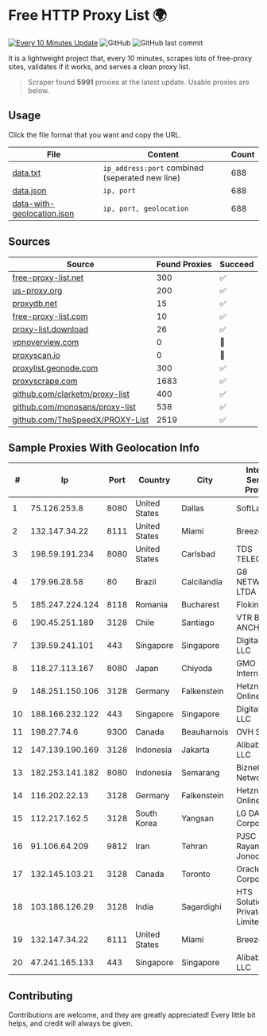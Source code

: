 
# Free HTTP Proxy List 🌍

[![Every 10 Minutes Update](https://github.com/mertguvencli/http-proxy-list/actions/workflows/main.yml/badge.svg?branch=main)](https://github.com/mertguvencli/http-proxy-list/actions/workflows/main.yml)
![GitHub](https://img.shields.io/github/license/mertguvencli/http-proxy-list)
![GitHub last commit](https://img.shields.io/github/last-commit/mertguvencli/http-proxy-list)

It is a lightweight project that, every 10 minutes, scrapes lots of free-proxy sites, validates if it works, and serves a clean proxy list.


> Scraper found **5991** proxies at the latest update. Usable proxies are below.

## Usage

Click the file format that you want and copy the URL.


|File|Content|Count|
|----|-------|-----|
|[data.txt](https://raw.githubusercontent.com/mertguvencli/http-proxy-list/main/proxy-list/data.txt)|`ip_address:port` combined (seperated new line)|688|
|[data.json](https://raw.githubusercontent.com/mertguvencli/http-proxy-list/main/proxy-list/data.json)|`ip, port`|688|
|[data-with-geolocation.json](https://raw.githubusercontent.com/mertguvencli/http-proxy-list/main/proxy-list/data-with-geolocation.json)|`ip, port, geolocation`|688|

## Sources

|Source|Found Proxies|Succeed|
|------|-------------|-------|
|[free-proxy-list.net](https://free-proxy-list.net)|300|✅|
|[us-proxy.org](https://www.us-proxy.org)|200|✅|
|[proxydb.net](http://proxydb.net)|15|✅|
|[free-proxy-list.com](https://free-proxy-list.com/?page=&port=&type%5B%5D=http&type%5B%5D=https&up_time=0&search=Search)|10|✅|
|[proxy-list.download](https://www.proxy-list.download/HTTP)|26|✅|
|[vpnoverview.com](https://vpnoverview.com/privacy/anonymous-browsing/free-proxy-servers)|0|🚫|
|[proxyscan.io](https://www.proxyscan.io)|0|🚫|
|[proxylist.geonode.com](https://proxylist.geonode.com/api/proxy-list?limit=300&page=1&sort_by=lastChecked&sort_type=desc&protocols=http,https)|300|✅|
|[proxyscrape.com](https://api.proxyscrape.com/v2/?request=displayproxies&protocol=http&timeout=10000&country=all&ssl=all&anonymity=all)|1683|✅|
|[github.com/clarketm/proxy-list](https://raw.githubusercontent.com/clarketm/proxy-list/master/proxy-list-raw.txt)|400|✅|
|[github.com/monosans/proxy-list](https://raw.githubusercontent.com/monosans/proxy-list/main/proxies/http.txt)|538|✅|
|[github.com/TheSpeedX/PROXY-List](https://raw.githubusercontent.com/TheSpeedX/PROXY-List/master/http.txt)|2519|✅|


## Sample Proxies With Geolocation Info

|#|Ip|Port|Country|City|Internet Service Provider|
|-|--|----|-------|----|-------------------------|
|1|75.126.253.8|8080|United States|Dallas|SoftLayer|
|2|132.147.34.22|8111|United States|Miami|Breezeline|
|3|198.59.191.234|8080|United States|Carlsbad|TDS TELECOM|
|4|179.96.28.58|80|Brazil|Calcilandia|G8 NETWORKS LTDA|
|5|185.247.224.124|8118|Romania|Bucharest|Flokinet Ltd|
|6|190.45.251.189|3128|Chile|Santiago|VTR BANDA ANCHA S.A.|
|7|139.59.241.101|443|Singapore|Singapore|DigitalOcean, LLC|
|8|118.27.113.167|8080|Japan|Chiyoda|GMO Internet, Inc.|
|9|148.251.150.106|3128|Germany|Falkenstein|Hetzner Online GmbH|
|10|188.166.232.122|443|Singapore|Singapore|DigitalOcean, LLC|
|11|198.27.74.6|9300|Canada|Beauharnois|OVH SAS|
|12|147.139.190.169|3128|Indonesia|Jakarta|Alibaba.com LLC|
|13|182.253.141.182|8080|Indonesia|Semarang|Biznet Networks|
|14|116.202.22.13|3128|Germany|Falkenstein|Hetzner Online GmbH|
|15|112.217.162.5|3128|South Korea|Yangsan|LG DACOM Corporation|
|16|91.106.64.209|9812|Iran|Tehran|PJSC "Badr Rayan Jonoob"|
|17|132.145.103.21|3128|Canada|Toronto|Oracle Corporation|
|18|103.186.126.29|3128|India|Sagardighi|HTS Solutions Private Limited|
|19|132.147.34.22|8111|United States|Miami|Breezeline|
|20|47.241.165.133|443|Singapore|Singapore|Alibaba.com LLC|



## Contributing

Contributions are welcome, and they are greatly appreciated! Every
little bit helps, and credit will always be given.


